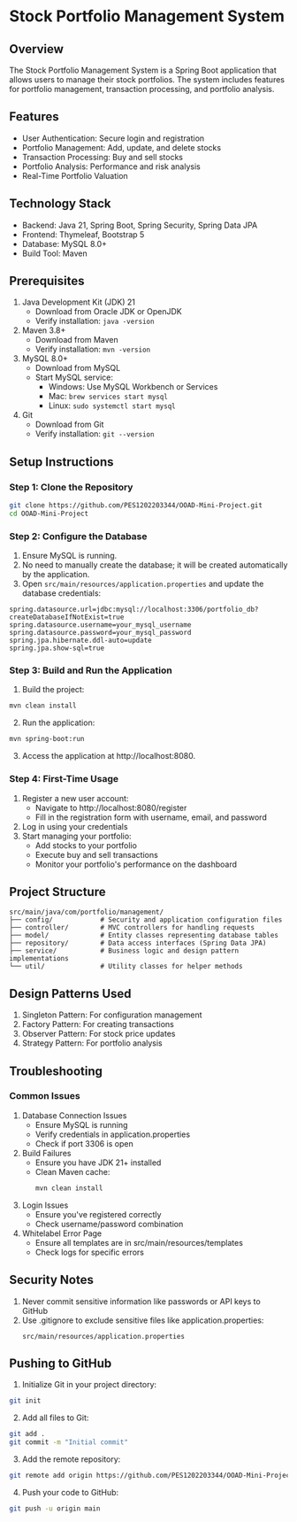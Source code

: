 # Stock Portfolio Management System

## Overview

The Stock Portfolio Management System is a Spring Boot application that allows users to manage their stock portfolios. The system includes features for portfolio management, transaction processing, and portfolio analysis.

## Features

- User Authentication: Secure login and registration
- Portfolio Management: Add, update, and delete stocks
- Transaction Processing: Buy and sell stocks
- Portfolio Analysis: Performance and risk analysis
- Real-Time Portfolio Valuation

## Technology Stack

- Backend: Java 21, Spring Boot, Spring Security, Spring Data JPA
- Frontend: Thymeleaf, Bootstrap 5
- Database: MySQL 8.0+
- Build Tool: Maven

## Prerequisites

1. Java Development Kit (JDK) 21
   - Download from Oracle JDK or OpenJDK
   - Verify installation: `java -version`
2. Maven 3.8+
   - Download from Maven
   - Verify installation: `mvn -version`
3. MySQL 8.0+
   - Download from MySQL
   - Start MySQL service:
     - Windows: Use MySQL Workbench or Services
     - Mac: `brew services start mysql`
     - Linux: `sudo systemctl start mysql`
4. Git
   - Download from Git
   - Verify installation: `git --version`

## Setup Instructions

### Step 1: Clone the Repository

```bash
git clone https://github.com/PES1202203344/OOAD-Mini-Project.git
cd OOAD-Mini-Project
```

### Step 2: Configure the Database

1. Ensure MySQL is running.
2. No need to manually create the database; it will be created automatically by the application.
3. Open `src/main/resources/application.properties` and update the database credentials:

```properties
spring.datasource.url=jdbc:mysql://localhost:3306/portfolio_db?createDatabaseIfNotExist=true
spring.datasource.username=your_mysql_username
spring.datasource.password=your_mysql_password
spring.jpa.hibernate.ddl-auto=update
spring.jpa.show-sql=true
```

### Step 3: Build and Run the Application

1. Build the project:

```bash
mvn clean install
```

2. Run the application:

```bash
mvn spring-boot:run
```

3. Access the application at http://localhost:8080.

### Step 4: First-Time Usage

1. Register a new user account:
   - Navigate to http://localhost:8080/register
   - Fill in the registration form with username, email, and password
2. Log in using your credentials
3. Start managing your portfolio:
   - Add stocks to your portfolio
   - Execute buy and sell transactions
   - Monitor your portfolio's performance on the dashboard

## Project Structure

```
src/main/java/com/portfolio/management/
├── config/            # Security and application configuration files
├── controller/        # MVC controllers for handling requests
├── model/             # Entity classes representing database tables
├── repository/        # Data access interfaces (Spring Data JPA)
├── service/           # Business logic and design pattern implementations
└── util/              # Utility classes for helper methods
```

## Design Patterns Used

1. Singleton Pattern: For configuration management
2. Factory Pattern: For creating transactions
3. Observer Pattern: For stock price updates
4. Strategy Pattern: For portfolio analysis

## Troubleshooting

### Common Issues

1. Database Connection Issues
   - Ensure MySQL is running
   - Verify credentials in application.properties
   - Check if port 3306 is open
2. Build Failures
   - Ensure you have JDK 21+ installed
   - Clean Maven cache:
     ```bash
     mvn clean install
     ```
3. Login Issues
   - Ensure you've registered correctly
   - Check username/password combination
4. Whitelabel Error Page
   - Ensure all templates are in src/main/resources/templates
   - Check logs for specific errors

## Security Notes

1. Never commit sensitive information like passwords or API keys to GitHub
2. Use .gitignore to exclude sensitive files like application.properties:
   ```
   src/main/resources/application.properties
   ```

## Pushing to GitHub

1. Initialize Git in your project directory:

```bash
git init
```

2. Add all files to Git:

```bash
git add .
git commit -m "Initial commit"
```

3. Add the remote repository:

```bash
git remote add origin https://github.com/PES1202203344/OOAD-Mini-Project.git
```

4. Push your code to GitHub:

```bash
git push -u origin main
```
